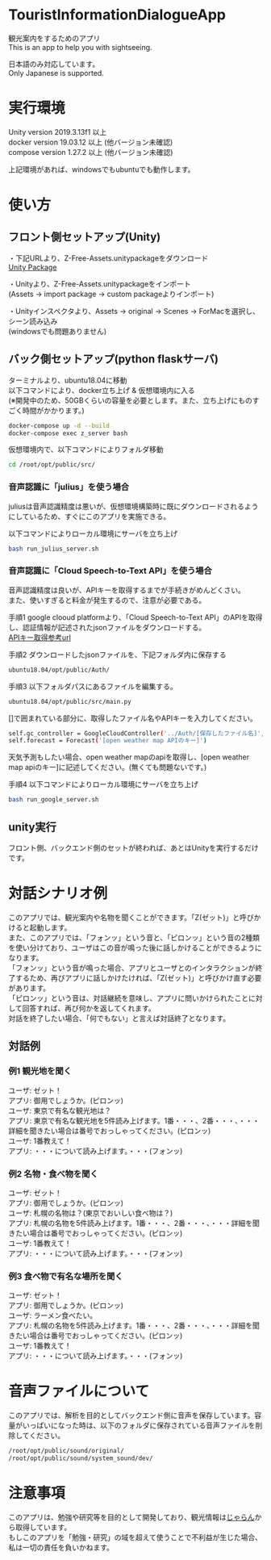 # TouristInformationDialogueApp
観光案内をするためのアプリ  
This is an app to help you with sightseeing.

日本語のみ対応しています。  
Only Japanese is supported.

# 実行環境
Unity version 2019.3.13f1 以上  
docker version 19.03.12 以上 (他バージョン未確認)  
compose version 1.27.2 以上 (他バージョン未確認)  
  
上記環境があれば、windowsでもubuntuでも動作します。  

# 使い方
## フロント側セットアップ(Unity)
・下記URLより、Z-Free-Assets.unitypackageをダウンロード  
[Unity Package](https://drive.google.com/drive/folders/1AreXpIHI56P5RTgqWewJQouHp3pc3oO3?usp=sharing)  
  
・Unityより、Z-Free-Assets.unitypackageをインポート  
(Assets -> import package -> custom packageよりインポート)
  
・Unityインスペクタより、Assets -> original -> Scenes -> ForMacを選択し、シーン読み込み  
(windowsでも問題ありません)

## バック側セットアップ(python flaskサーバ)
ターミナルより、ubuntu18.04に移動  
以下コマンドにより、docker立ち上げ & 仮想環境内に入る  
(※開発中のため、50GBくらいの容量を必要とします。また、立ち上げにものすごく時間がかかります。)

```bash
docker-compose up -d --build
docker-compose exec z_server bash
```

仮想環境内で、以下コマンドによりフォルダ移動

```bash
cd /root/opt/public/src/
```
### 音声認識に「julius」を使う場合
juliusは音声認識精度は悪いが、仮想環境構築時に既にダウンロードされるようにしているため、すぐにこのアプリを実施できる。　　
  
以下コマンドによりローカル環境にサーバを立ち上げ
```bash
bash run_julius_server.sh
```

### 音声認識に「Cloud Speech-to-Text API」を使う場合
音声認識精度は良いが、APIキーを取得するまでが手続きがめんどくさい。  
また、使いすぎると料金が発生するので、注意が必要である。  
  
手順1 google clooud platformより、「Cloud Speech-to-Text API」のAPIを取得し、認証情報が記述されたjsonファイルをダウンロードする。  
[APIキー取得参考url](https://qiita.com/knyrc/items/7aab521edfc9bfb06625)  
  
手順2 ダウンロードしたjsonファイルを、下記フォルダ内に保存する
```bash
ubuntu18.04/opt/public/Auth/
```

手順3 以下フォルダパスにあるファイルを編集する。
```bash
ubuntu18.04/opt/public/src/main.py
```

[]で囲まれている部分に、取得したファイル名やAPIキーを入力してください。
```bash
self.gc_controller = GoogleCloudController('../Auth/[保存したファイル名]', api_key = '[Cloud Speech-to-Text APIのキー]')
self.forecast = Forecast('[open weather map APIのキー]')
```

天気予測もしたい場合、open weather mapのapiを取得し、[open weather map apiのキー]に記述してください。(無くても問題ないです。)  
  
手順4 以下コマンドによりローカル環境にサーバを立ち上げ
```bash
bash run_google_server.sh
```

## unity実行
フロント側、バックエンド側のセットが終われば、あとはUnityを実行するだけです。

# 対話シナリオ例
このアプリでは、観光案内や名物を聞くことができます。「Z(ゼット)」と呼びかけると起動します。  
また、このアプリでは、「フォンッ」という音と、「ピロンッ」という音の2種類を使い分けており、ユーザはこの音が鳴った後に話しかけることができるようになります。  
「フォンッ」という音が鳴った場合、アプリとユーザとのインタラクションが終了するため、再びアプリに話しかけたければ、「Z(ゼット)」と呼びかけ直す必要があります。  
「ピロンッ」という音は、対話継続を意味し、アプリに問いかけられたことに対して回答すれば、再び何かを返してくれます。  
対話を終了したい場合、「何でもない」と言えば対話終了となります。

## 対話例
### 例1 観光地を聞く
ユーザ: ゼット！  
アプリ: 御用でしょうか。(ピロンッ)  
ユーザ: 東京で有名な観光地は？  
アプリ: 東京で有名な観光地を5件読み上げます。1番・・・、2番・・・、・・・詳細を聞きたい場合は番号でおっしゃってください。(ピロンッ)  
ユーザ: 1番教えて！  
アプリ: ・・・について読み上げます。・・・(フォンッ)  

### 例2 名物・食べ物を聞く
ユーザ: ゼット！  
アプリ: 御用でしょうか。(ピロンッ)  
ユーザ: 札幌の名物は？(東京でおいしい食べ物は？)    
アプリ: 札幌の名物を5件読み上げます。1番・・・、2番・・・、・・・詳細を聞きたい場合は番号でおっしゃってください。(ピロンッ)  
ユーザ: 1番教えて！  
アプリ: ・・・について読み上げます。・・・(フォンッ)  

### 例3 食べ物で有名な場所を聞く
ユーザ: ゼット！  
アプリ: 御用でしょうか。(ピロンッ)  
ユーザ: ラーメン食べたい。   
アプリ: 札幌の名物を5件読み上げます。1番・・・、2番・・・、・・・詳細を聞きたい場合は番号でおっしゃってください。(ピロンッ)  
ユーザ: 1番教えて！  
アプリ: ・・・について読み上げます。・・・(フォンッ)  

# 音声ファイルについて
このアプリでは、解析を目的としてバックエンド側に音声を保存しています。容量がいっぱいになった時は、以下のフォルダに保存されている音声ファイルを削除してください。

```bash
/root/opt/public/sound/original/
/root/opt/public/sound/system_sound/dev/
```

# 注意事項
このアプリは、勉強や研究等を目的として開発しており、観光情報は[じゃらん](https://www.jalan.net)から取得しています。  
もしこのアプリを「勉強・研究」の域を超えて使うことで不利益が生じた場合、私は一切の責任を負いかねます。